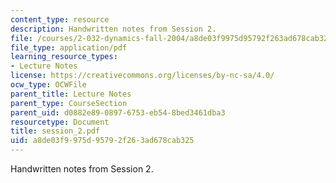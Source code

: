 ```yaml
---
content_type: resource
description: Handwritten notes from Session 2.
file: /courses/2-032-dynamics-fall-2004/a8de03f9975d95792f263ad678cab325_session_2.pdf
file_type: application/pdf
learning_resource_types:
- Lecture Notes
license: https://creativecommons.org/licenses/by-nc-sa/4.0/
ocw_type: OCWFile
parent_title: Lecture Notes
parent_type: CourseSection
parent_uid: d0882e89-0897-6753-eb54-8bed3461dba3
resourcetype: Document
title: session_2.pdf
uid: a8de03f9-975d-9579-2f26-3ad678cab325
---
```

Handwritten notes from Session 2.